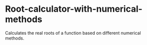# Root-calculator-with-numerical-methods
Calculates the real roots of a function based on different numerical methods.
